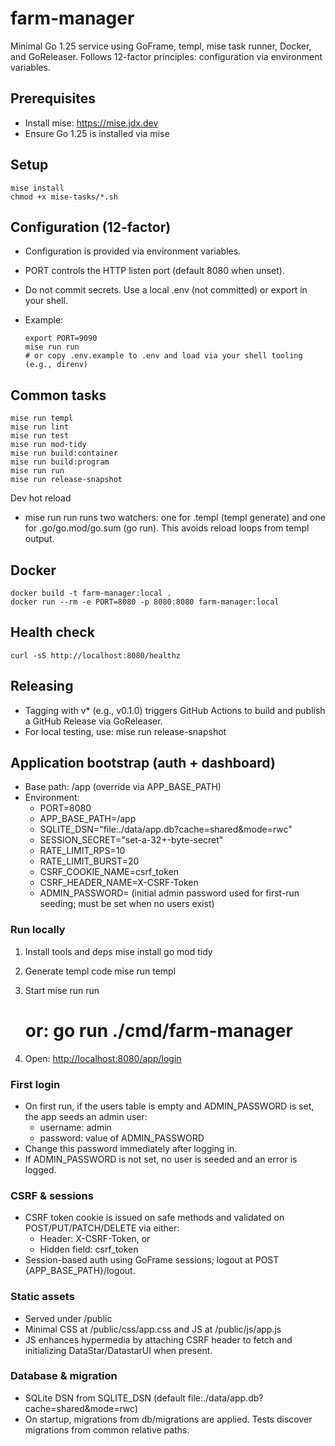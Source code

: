 # farm-manager

Minimal Go 1.25 service using GoFrame, templ, mise task runner, Docker, and GoReleaser. Follows 12-factor principles: configuration via environment variables.

## Prerequisites

- Install mise: <https://mise.jdx.dev>
- Ensure Go 1.25 is installed via mise

## Setup

    mise install
    chmod +x mise-tasks/*.sh

## Configuration (12-factor)

- Configuration is provided via environment variables.
- PORT controls the HTTP listen port (default 8080 when unset).
- Do not commit secrets. Use a local .env (not committed) or export in your shell.
- Example:

      export PORT=9090
      mise run run
      # or copy .env.example to .env and load via your shell tooling (e.g., direnv)

## Common tasks

    mise run templ
    mise run lint
    mise run test
    mise run mod-tidy
    mise run build:container
    mise run build:program
    mise run run
    mise run release-snapshot

Dev hot reload

- mise run run runs two watchers: one for .templ (templ generate) and one for .go/go.mod/go.sum (go run). This avoids reload loops from templ output.

## Docker

    docker build -t farm-manager:local .
    docker run --rm -e PORT=8080 -p 8080:8080 farm-manager:local

## Health check

    curl -sS http://localhost:8080/healthz

## Releasing

- Tagging with v* (e.g., v0.1.0) triggers GitHub Actions to build and publish a GitHub Release via GoReleaser.
- For local testing, use: mise run release-snapshot

## Application bootstrap (auth + dashboard)

- Base path: /app (override via APP_BASE_PATH)
- Environment:
  - PORT=8080
  - APP_BASE_PATH=/app
  - SQLITE_DSN="file:./data/app.db?cache=shared&amp;mode=rwc"
  - SESSION_SECRET="set-a-32+-byte-secret"
  - RATE_LIMIT_RPS=10
  - RATE_LIMIT_BURST=20
  - CSRF_COOKIE_NAME=csrf_token
  - CSRF_HEADER_NAME=X-CSRF-Token
  - ADMIN_PASSWORD=<required> (initial admin password used for first-run seeding; must be set when no users exist)

### Run locally

1) Install tools and deps
   mise install
   go mod tidy

2) Generate templ code
   mise run templ

3) Start
   mise run run

   # or: go run ./cmd/farm-manager

4) Open:
   <http://localhost:8080/app/login>

### First login

- On first run, if the users table is empty and ADMIN_PASSWORD is set, the app seeds an admin user:
  - username: admin
  - password: value of ADMIN_PASSWORD
- Change this password immediately after logging in.
- If ADMIN_PASSWORD is not set, no user is seeded and an error is logged.

### CSRF & sessions

- CSRF token cookie is issued on safe methods and validated on POST/PUT/PATCH/DELETE via either:
  - Header: X-CSRF-Token, or
  - Hidden field: csrf_token
- Session-based auth using GoFrame sessions; logout at POST {APP_BASE_PATH}/logout.

### Static assets

- Served under /public
- Minimal CSS at /public/css/app.css and JS at /public/js/app.js
- JS enhances hypermedia by attaching CSRF header to fetch and initializing DataStar/DatastarUI when present.

### Database & migration

- SQLite DSN from SQLITE_DSN (default file:./data/app.db?cache=shared&amp;mode=rwc)
- On startup, migrations from db/migrations are applied. Tests discover migrations from common relative paths.
